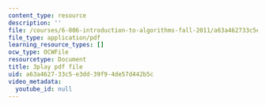 ```yaml
---
content_type: resource
description: ''
file: /courses/6-006-introduction-to-algorithms-fall-2011/a63a462733c5e3dd39f94de57d442b5c_ENyox7kNKeY.pdf
file_type: application/pdf
learning_resource_types: []
ocw_type: OCWFile
resourcetype: Document
title: 3play pdf file
uid: a63a4627-33c5-e3dd-39f9-4de57d442b5c
video_metadata:
  youtube_id: null
---
```

